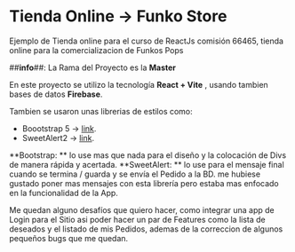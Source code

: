 # Tienda Online -> Funko Store 
Ejemplo de Tienda online para el curso de ReactJs comisión 66465, tienda online para la comercializacion de Funkos Pops    

##**info**##: La Rama del Proyecto es la **Master** 

En este proyecto se utilizo la tecnología **React + Vite**  , usando tambien bases de datos **Firebase**.   

Tambien se usaron unas librerias de estilos como: 
* Boootstrap 5 -> [link](https://getbootstrap.com/ "Bootstrap").
* SweetAlert2  -> [link](https://sweetalert2.github.io/ "SweetAlert2").

**Bootstrap: ** lo use mas que nada para el diseño y la colocación de Divs de manera rápida y acertada. 
**SweetAlert: ** lo use para el mensaje final cuando se termina / guarda y se envía el Pedido a la BD.  me hubiese gustado poner mas mensajes con esta librería pero estaba mas enfocado en la funcionalidad de la App. 

Me quedan alguno desafíos que quiero hacer, como integrar una app de Login para el Sitio  asi poder hacer un par de Features como la lista de deseados y el listado de mis Pedidos, ademas de la correccion de algunos pequeños bugs que me quedan.  

